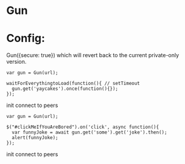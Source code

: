 # Gun


# Config:

Gun({secure: true})  which will revert back to the current private-only version.

```
var gun = Gun(url);

waitForEverythingtoLoad(function(){ // setTimeout
  gun.get('yaycakes').once(function(){});
});
```
init connect to peers
```
var gun = Gun(url);

$("#clickMeIfYouAreBored").on('click', async function(){
  var funnyJoke = await gun.get('some').get('joke').then();
  alert(funnyJoke);
});
```
init connect to peers